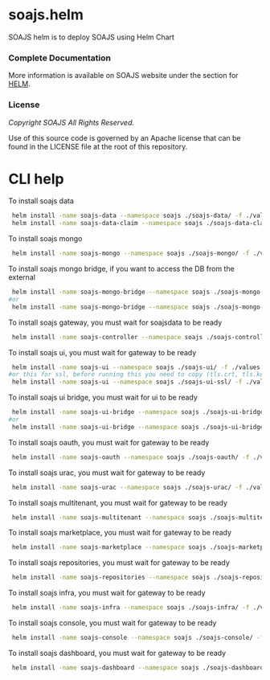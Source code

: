 # soajs.helm

SOAJS helm is to deploy SOAJS using Helm Chart

### Complete Documentation
More information is available on SOAJS website under the section for [HELM](https://soajsorg.atlassian.net/wiki/x/MQBhaw).

### License
*Copyright SOAJS All Rights Reserved.*

Use of this source code is governed by an Apache license that can be found in the LICENSE file at the root of this repository.


# CLI help
To install soajs data
```bash
 helm install -name soajs-data --namespace soajs ./soajs-data/ -f ./values.yaml
 helm install -name soajs-data-claim --namespace soajs ./soajs-data-claim/ -f ./values.yaml
```
To install soajs mongo
```bash
 helm install -name soajs-mongo --namespace soajs ./soajs-mongo/ -f ./values.yaml
```
To install soajs mongo bridge, if you want to access the DB from the external
```bash
 helm install -name soajs-mongo-bridge --namespace soajs ./soajs-mongo-bridge/ -f ./values.yaml
#or
 helm install -name soajs-mongo-bridge --namespace soajs ./soajs-mongo-bridge-lb/ -f ./values.yaml
```
To install soajs gateway, you  must wait for soajsdata to be ready 
```bash
 helm install -name soajs-controller --namespace soajs ./soajs-controller/ -f ./values.yaml
```
To install soajs ui, you  must wait for gateway to be ready
```bash
 helm install -name soajs-ui --namespace soajs ./soajs-ui/ -f ./values.yaml
#or this for ssl, before running this you need to copy (tls.crt, tls.key) into soajs-ui-ssl/resources
 helm install -name soajs-ui --namespace soajs ./soajs-ui-ssl/ -f ./values.yaml
```
To install soajs ui bridge, you  must wait for ui to be ready
```bash
 helm install -name soajs-ui-bridge --namespace soajs ./soajs-ui-bridge-np/ -f ./values.yaml
#or
 helm install -name soajs-ui-bridge --namespace soajs ./soajs-ui-bridge-lb/ -f ./values.yaml
```
To install soajs oauth, you  must wait for gateway to be ready 
```bash
 helm install -name soajs-oauth --namespace soajs ./soajs-oauth/ -f ./values.yaml
```
To install soajs urac, you  must wait for gateway to be ready  
```bash
 helm install -name soajs-urac --namespace soajs ./soajs-urac/ -f ./values.yaml
```
To install soajs multitenant, you  must wait for gateway to be ready  
```bash
 helm install -name soajs-multitenant --namespace soajs ./soajs-multitenant/ -f ./values.yaml
```
To install soajs marketplace, you  must wait for gateway to be ready  
```bash
 helm install -name soajs-marketplace --namespace soajs ./soajs-marketplace/ -f ./values.yaml
```
To install soajs repositories, you  must wait for gateway to be ready  
```bash
 helm install -name soajs-repositories --namespace soajs ./soajs-repositories/ -f ./values.yaml
```
To install soajs infra, you  must wait for gateway to be ready  
```bash
 helm install -name soajs-infra --namespace soajs ./soajs-infra/ -f ./values.yaml
```
To install soajs console, you  must wait for gateway to be ready  
```bash
 helm install -name soajs-console --namespace soajs ./soajs-console/ -f ./values.yaml
```
To install soajs dashboard, you  must wait for gateway to be ready  
```bash
 helm install -name soajs-dashboard --namespace soajs ./soajs-dashboard/ -f ./values.yaml
```


